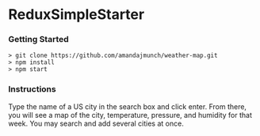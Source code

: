 # ReduxSimpleStarter

### Getting Started

```
> git clone https://github.com/amandajmunch/weather-map.git
> npm install
> npm start
```

### Instructions

Type the name of a US city in the search box and click enter. From there, you will see a map of the city, temperature, pressure, and humidity for that week. You may search and add several cities at once. 
